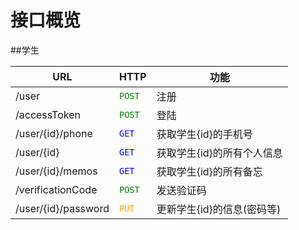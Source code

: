 # 接口概览

##学生

**URL**             | **HTTP**                      | **功能** 
----------------------|-------------------------------|--------------
/user                |<font color=green>`POST`</font> |注册
/accessToken             |<font color=green>`POST`</font>|登陆
/user/{id}/phone     |<font color=blue>`GET`</font> |获取学生{id}的手机号
/user/{id}           |<font color=blue>`GET`</font> |获取学生{id}的所有个人信息
/user/{id}/memos           |<font color=blue>`GET`</font> |获取学生{id}的所有备忘
/verificationCode             |<font color=green>`POST`</font>|发送验证码
/user/{id}/password |<font color=orange>`PUT`</font>|更新学生{id}的信息(密码等)


